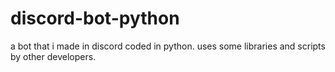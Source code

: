 # discord-bot-python
a bot that i made in discord coded in python. uses some libraries and scripts by other developers.
